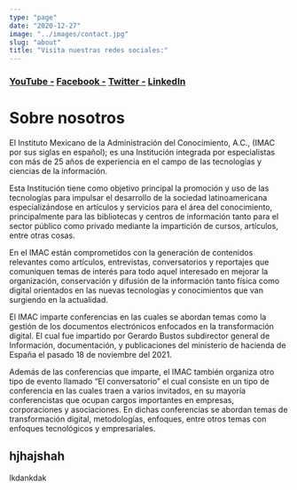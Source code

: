```yaml
---
type: "page"
date: "2020-12-27"
image: "../images/contact.jpg"
slug: "about"
title: "Visita nuestras redes sociales:"
---
```


### <a href="https://www.youtube.com/channel/UCFNb73tmtkYArn_DpGyyX3A">YouTube -</a> <a href="https://www.facebook.com/Yajadoc">Facebook -</a> <a href="https://twitter.com/IMAC_AC">Twitter -</a> <a href="https://www.linkedin.com/company/2609786/">LinkedIn</a>
#    
# Sobre nosotros

El Instituto Mexicano de la Administración del Conocimiento, A.C., (IMAC por sus siglas en español); es una Institución integrada por especialistas con más de 25 años de experiencia en el campo de las tecnologías y ciencias de la información. 

Esta Institución tiene como objetivo principal la promoción y uso de las tecnologías para impulsar el desarrollo de la sociedad latinoamericana especializándose en artículos y servicios para el área del conocimiento, principalmente para las bibliotecas y centros de información tanto para el sector público como privado mediante la impartición de cursos, artículos, entre otras cosas.

En el IMAC están comprometidos con la generación de contenidos relevantes como artículos, entrevistas, conversatorios y reportajes que comuniquen temas de interés para todo aquel interesado en mejorar la organización, conservación y difusión de la información tanto física como digital orientados en las nuevas tecnologías y conocimientos que van surgiendo en la actualidad.

El IMAC imparte conferencias en las cuales se abordan temas como la gestión de los documentos electrónicos enfocados en la transformación digital. El cual fue impartido por Gerardo Bustos subdirector general de Información, documentación, y publicaciones del ministerio de hacienda de España el pasado 18 de noviembre del 2021.

Además de las conferencias que imparte, el IMAC también organiza otro tipo de evento llamado “El conversatorio” el cual consiste en un tipo de conferencia en las cuales traen a varios invitados, en su mayoría conferencistas que ocupan cargos importantes en empresas, corporaciones y asociaciones. En dichas conferencias se abordan temas de transformación digital, metodologías, enfoques, entre otros temas con enfoques tecnológicos y empresariales.


## hjhajshah

lkdankdak